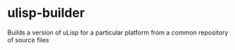 # ulisp-builder
Builds a version of uLisp for a particular platform from a common repository of source files
